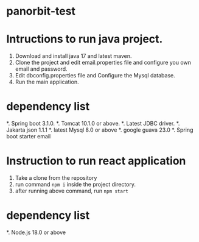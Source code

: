 # panorbit-test


# Intructions to run java project.
1. Download and install java 17 and latest maven.
2. Clone the project and edit email.properties file and configure you own email and password.
3. Edit dbconfig.properties file and Configure the Mysql database.
4. Run the main application.

# dependency list
*. Spring boot 3.1.0.
*. Tomcat 10.1.0 or above.
*. Latest JDBC driver.
*. Jakarta json 1.1.1
*. latest Mysql 8.0 or above
*. google guava 23.0
*. Spring boot starter email



# Instruction to run react application
1. Take a clone from the repository
2. run command `npm i` inside the project directory.
3. after running above command, run `npm start`

# dependency list
*. Node.js 18.0 or above 
